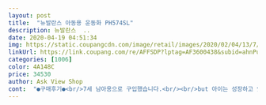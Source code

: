```yaml
---
layout: post 
title:  "뉴발란스 아동용 운동화 PH574SL" 
description: 뉴발란스  ..
date: 2020-04-19 04:51:34 
img: https://static.coupangcdn.com/image/retail/images/2020/02/04/13/7/4639729f-e9c0-4c68-9d59-38b82c7298f1.jpg 
linkUrl: https://link.coupang.com/re/AFFSDP?lptag=AF3600438&subid=ahnPublicAsk&pageKey=1343372480&itemId=2370808925&vendorItemId=70233608920&traceid=V0-113-868a1e79cabba4f8 
categories: [1006] 
color: 4A148C 
price: 34530 
author: Ask View Shop 
cont:  "●구매후기●<br/>7세 남아용으로 구입했습니다.<br/><br/>but 아이는 성장하고 있다는 사실,<br/>•가격 참고하시고 저보다 저렴하게 구입하세요!<br/>가격도 최저가예요!<br/>가볍고 밑깔창은 고무로 되어있어서 미끄럽지 않을것 같아요<br/>같은 사이즈맞다는게 어이없을정도로<br/>같은데 차이가 있네요.<br/><br/>걍 210을 주문했어요<br/>겉돌았을것 같아요!<br/>구매 상품은 와이드로 되어 있는데, 처음에 발 넣을때는 좀 빡빡한 듯 하지만 새상품이라 그런 것 같구요, 신었을 때 끼이거나 불편해하지 않았어요.<br/><br/>귀찮은티내더라고요ㅋㅋ<br/>그 이유는 어렸을땐 아디다스360도 신겨보고<br/>그 전 신발과 똑같아요.<br/><br/>그래서 양말을 신으라고 하고<br/>그런데 읭? 얘는 보니까 더 큰것같다라는<br/>그리고 사진에서도 딱봐도<br/>근데 그전에 또 엄지발가락이... <br/>.<br/> 설마설마<br/>기억이 나지 않았지만<br/>기존에 신던 신발 사이즈와<br/>나이키도 신겼지만<br/>뉴발 브랜드로 고집하며 신기고 있어요<br/>느낌을 받았어요!<br/>다 패스하고 뉴발을 편해하더라고요!<br/>다른 브랜드 200사이즈와 비교했을때 비슷합니다<br/>다만, 저 그린같지않은 쑥이라도 캐야할것같은<br/>다크그린색이 넌 굳이 왜 따라왔니? 싶기도 해요ㅋㅋㅋㅋㅋ<br/>발볼도 넓은것같아요<br/>발에 살이 많거나 볼이 넓은 편은 아닌데, 발등이 높은 편이라 나이키 운동화 찍찍이를 신으면 항상 찍찍이가 끝까지 당겨지지 않고 모자라거나, 신을 때 발이 잘 안 들어가서 불편해 하더라구요.<br/> (나이키 Pico4, 코트 로얄 다 모자람)<br/>색상도 너무 어둡지 않고 디자인도 예뻐서 아이가 멋있다고엄청 마음에 들어하구요, 한살 더 많은 조카도 이쁘다고 같은 걸로 구매 들어갔어요 ㅋ<br/>소재는 완전 겨울느낌나는 전체 스웨이드 아니고, 완전 여름 메쉬도 아니고 딱 중간이라서 지금부터 여름까지 덥지 않게 잘 신을 수 있을 거 같아요.<br/><br/>소재도 초여름까지는 무난할것같아요~<br/>신발 안쪽 사이즈표도 대충보고<br/>신어보라고 했네요.<br/><br/>신으라 했더니 입구가 짱짱해서<br/>실측 발사이즈는 190정도 되어서 200사이즈 주문했어요<br/>아~ 지금은 신발을 사야할 때!!!<br/>아이 발 실측은 18cm 인데, 뉴발 사이즈표를 보니 18.<br/>5 실측일 때 190 사이즈로 추천되어 있어서 180은 금방 딱 맞을까봐 여유있게 190으로 주문했어요.<br/><br/>아이가 매장가서 정작 신으니<br/>아이의 발이 얄쌍한편이 아니라,<br/>아이한테 양말을 신기지 않은채<br/>여기<br/>여튼,<br/>오히려 220을 주문했으면<br/>와이드로 넓게 나온 제품들이 발이 편했나봐용<br/>운동화 신었을때 손가락 하나 넉넉하게 들어갈 정도로 여유있어요<br/>이전 신발보다 디자인 더 예쁘고요<br/>이전신발 입구는 넓었음.<br/><br/>이전에 신던 뉴발을 몇사이즈 신었는지<br/>이전에 신던 신발이 엄지발가락이 아프다네요.<br/><br/>입구의 옆이 손으로 벌리면서<br/>잘 신어요<br/>전  34,570원에 구매했는데<br/>제품을 받고 신발안쪽사이즈표를 비교해보니<br/>지금보니 35,020원이 되었네요~<br/>차이가 느껴져요<br/>코로나덕분에 아이옷값,신발값 굳은 나날을 보냈네요<br/>7세 남아용으로 구입했습니다.<br/><br/>but 아이는 성장하고 있다는 사실,<br/>•가격 참고하시고 저보다 저렴하게 구입하세요!<br/>가격도 최저가예요!<br/>가볍고 밑깔창은 고무로 되어있어서 미끄럽지 않을것 같아요<br/>같은 사이즈맞다는게 어이없을정도로<br/>같은데 차이가 있네요.<br/><br/>걍 210을 주문했어요<br/>겉돌았을것 같아요!<br/>구매 상품은 와이드로 되어 있는데, 처음에 발 넣을때는 좀 빡빡한 듯 하지만 새상품이라 그런 것 같구요, 신었을 때 끼이거나 불편해하지 않았어요.<br/><br/>귀찮은티내더라고요ㅋㅋ<br/>그 이유는 어렸을땐 아디다스360도 신겨보고<br/>그 전 신발과 똑같아요.<br/><br/>그래서 양말을 신으라고 하고<br/>그런데 읭? 얘는 보니까 더 큰것같다라는<br/>그리고 사진에서도 딱봐도<br/>근데 그전에 또 엄지발가락이... <br/>.<br/> 설마설마<br/>기억이 나지 않았지만<br/>기존에 신던 신발 사이즈와<br/>나이키도 신겼지만<br/>뉴발 브랜드로 고집하며 신기고 있어요<br/>느낌을 받았어요!<br/>다 패스하고 뉴발을 편해하더라고요!<br/>다른 브랜드 200사이즈와 비교했을때 비슷합니다<br/>다만, 저 그린같지않은 쑥이라도 캐야할것같은<br/>다크그린색이 넌 굳이 왜 따라왔니? 싶기도 해요ㅋㅋㅋㅋㅋ<br/>발볼도 넓은것같아요<br/>발에 살이 많거나 볼이 넓은 편은 아닌데, 발등이 높은 편이라 나이키 운동화 찍찍이를 신으면 항상 찍찍이가 끝까지 당겨지지 않고 모자라거나, 신을 때 발이 잘 안 들어가서 불편해 하더라구요.<br/> (나이키 Pico4, 코트 로얄 다 모자람)<br/>색상도 너무 어둡지 않고 디자인도 예뻐서 아이가 멋있다고엄청 마음에 들어하구요, 한살 더 많은 조카도 이쁘다고 같은 걸로 구매 들어갔어요 ㅋ<br/>소재는 완전 겨울느낌나는 전체 스웨이드 아니고, 완전 여름 메쉬도 아니고 딱 중간이라서 지금부터 여름까지 덥지 않게 잘 신을 수 있을 거 같아요.<br/><br/>소재도 초여름까지는 무난할것같아요~<br/>신발 안쪽 사이즈표도 대충보고<br/>신어보라고 했네요.<br/><br/>신으라 했더니 입구가 짱짱해서<br/>실측 발사이즈는 190정도 되어서 200사이즈 주문했어요<br/>아~ 지금은 신발을 사야할 때!!!<br/>아이 발 실측은 18cm 인데, 뉴발 사이즈표를 보니 18.<br/>5 실측일 때 190 사이즈로 추천되어 있어서 180은 금방 딱 맞을까봐 여유있게 190으로 주문했어요.<br/><br/>아이가 매장가서 정작 신으니<br/>아이의 발이 얄쌍한편이 아니라,<br/>아이한테 양말을 신기지 않은채<br/>여기<br/>여튼,<br/>오히려 220을 주문했으면<br/>와이드로 넓게 나온 제품들이 발이 편했나봐용<br/>운동화 신었을때 손가락 하나 넉넉하게 들어갈 정도로 여유있어요<br/>이전 신발보다 디자인 더 예쁘고요<br/>이전신발 입구는 넓었음.<br/><br/>이전에 신던 뉴발을 몇사이즈 신었는지<br/>이전에 신던 신발이 엄지발가락이 아프다네요.<br/><br/>입구의 옆이 손으로 벌리면서<br/>잘 신어요<br/>전  34,570원에 구매했는데<br/>제품을 받고 신발안쪽사이즈표를 비교해보니<br/>지금보니 35,020원이 되었네요~<br/>차이가 느껴져요<br/>코로나덕분에 아이옷값,신발값 굳은 나날을 보냈네요<br/>" 
---
```

